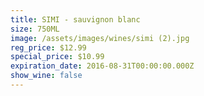 ```yaml
---
title: SIMI - sauvignon blanc
size: 750ML
image: /assets/images/wines/simi (2).jpg
reg_price: $12.99
special_price: $10.99
expiration_date: 2016-08-31T00:00:00.000Z
show_wine: false
---
```



